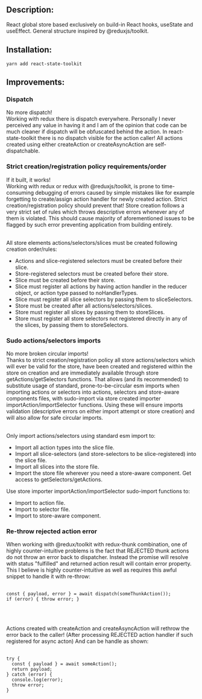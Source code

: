 <h2>Description:</h2>

React global store based exclusively on build-in React hooks, useState and useEffect. General structure inspired by @reduxjs/toolkit.

<h2>Installation:</h2>

<code>yarn add react-state-toolkit</code><br/>

<h2>Improvements:</h2>

<h3>Dispatch</h3>
No more dispatch!<br/>
Working with redux there is dispatch everywhere. Personally I never perceived any value in having it and I am of the opinion that code can be much cleaner if dispatch will be obfuscated behind the action. In react-state-toolkit there is no dispatch visible for the action caller! All actions created using either createAction or createAsyncAction are self-dispatchable.<br/>

<h3>Strict creation/registration policy requirements/order</h3>
If it built, it works!<br/>
Working with redux or redux with @reduxjs/toolkit, is prone to time-consuming debugging of errors caused by simple mistakes like for example forgetting to create/assign action handler for newly created action. Strict creation/registration policy should prevent that! Store creation follows a very strict set of rules which throws descriptive errors whenever any of them is violated. This should cause majority of aforementioned issues to be flagged by such error preventing application from building entirely.<br/><br/>

All store elements actions/selectors/slices must be created following creation order/rules:
<ul>
  <li>Actions and slice-registered selectors must be created before their slice.</li>
  <li>Store-registered selectors must be created before their store.</li>
  <li>Slice must be created before their store.</li>
  <li>Slice must register all actions by having action handler in the reducer object, or action type passed to noHandlerTypes.</li>
  <li>Slice must register all slice selectors by passing them to sliceSelectors.</li>
  <li>Store must be created after all actions/selectors/slices.</li>
  <li>Store must register all slices by passing them to storeSlices.</li>
  <li>Store must register all store selectors not registered directly in any of the slices, by passing them to storeSelectors.</li>
</ul>

<h3>Sudo actions/selectors imports</h3>
No more broken circular imports!<br/>
Thanks to strict creation/registration policy all store actions/selectors which will ever be valid for the store, have been created and registered within the store on creation and are immediately available through store getActions/getSelectors functions. That allows (and its recommended) to substitute usage of standard, prone-to-be-circular esm imports when importing actions or selectors into actions, selectors and store-aware components files, with sudo-import via store created importer importAction/importSelector functions. Using these will ensure imports validation (descriptive errors on either import attempt or store creation) and will also allow for safe circular imports.<br/><br/>

Only import actions/selectors using standard esm import to:
<ul>
  <li>Import all action types into the slice file.</li>
  <li>Import all slice-selectors (and store-selectors to be slice-registered) into the slice file.</li>
  <li>Import all slices into the store file.</li>
  <li>Import the store file wherever you need a store-aware component. Get access to getSelectors/getActions.</li>
</ul>

Use store importer importAction/importSelector sudo-import functions to:
<ul>
  <li>Import to action file.</li>
  <li>Import to selector file.</li>
  <li>Import to store-aware component.</li>
</ul>

<h3>Re-throw rejected action error</h3>
When working with @redux/toolkit with redux-thunk combination, one of highly counter-intuitive problems is the fact that REJECTED thunk actions do not throw an error back to dispatcher. Instead the promise will resolve with status "fulfilled" and returned action result will contain error property. This I believe is highly counter-intuitive as well as requires this awful snippet to handle it with re-throw:<br/><br/>

<pre><code>const { payload, error } = await dispatch(someThunkAction());
if (error) { throw error; }</code></pre><br/><br/>

Actions created with createAction and createAsyncAction will rethrow the error back to the caller! (After processing REJECTED action handler if such registered for async acton) And can be handle as shown:<br/><br/>

<pre><code>try {
  const { payload } = await someAction();
  return payload;
} catch (error) {
  console.log(error);
  throw error;
}</code></pre>
